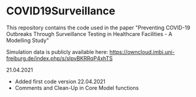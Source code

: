 # COVID19Surveillance

This repository contains the code used in the paper "Preventing COVID-19 Outbreaks Through Surveillance Testing in Healthcare Facilities - A Modelling Study"

Simulation data is publicly available here: https://owncloud.imbi.uni-freiburg.de/index.php/s/slpvBKRRqP4xhTS

21.04.2021
* Added first code version
22.04.2021
* Comments and Clean-Up in Core Model functions